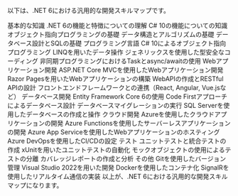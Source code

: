 以下は、.NET 6における汎用的な開発スキルマップです。

基本的な知識
.NET 6の機能と特徴についての理解
C# 10の機能についての知識
オブジェクト指向プログラミングの基礎
データ構造とアルゴリズムの基礎
データベース設計とSQLの基礎
プログラミング言語
C# 10によるオブジェクト指向プログラミング
LINQを用いたデータ操作
ジェネリックスを使用した型安全なコーディング
非同期プログラミングにおけるTaskとasync/awaitの使用
Webアプリケーション開発
ASP.NET Core MVCを使用したWebアプリケーション開発
Razor Pagesを用いたWebアプリケーションの構築
WebAPIの作成とRESTful APIの設計
フロントエンドフレームワークとの連携（React, Angular, Vue.jsなど）
データベース開発
Entity Framework Core 6の使用
Code Firstアプローチによるデータベース設計
データベースマイグレーションの実行
SQL Serverを使用したデータベースの作成と操作
クラウド開発
Azureを使用したクラウドアプリケーションの開発
Azure Functionsを使用したサーバーレスアプリケーションの開発
Azure App Serviceを使用したWebアプリケーションのホスティング
Azure DevOpsを使用したCI/CDの設定
テスト
ユニットテストと統合テストの作成
xUnitを用いたユニットテストの自動化
モックオブジェクトの使用によるテストの分離
カバレッジレポートの作成と分析
その他
Gitを使用したバージョン管理
Visual Studio 2022を用いた開発
Dockerを使用したコンテナ化
SignalRを使用したリアルタイム通信の実装
以上が、.NET 6における汎用的な開発スキルマップになります。
